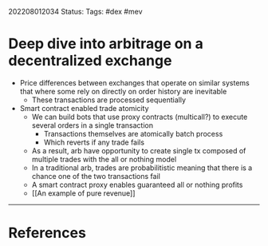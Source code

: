 202208012034
Status: 
Tags: #dex #mev

# Deep dive into arbitrage on a decentralized exchange
- Price differences between exchanges that operate on similar systems that where some rely on directly on order history are inevitable
	- These transactions are processed sequentially 
- Smart contract enabled trade atomicity
	- We can build bots that use proxy contracts (multicall?) to execute several orders in a single transaction 
		- Transactions themselves are atomically batch process
		- Which reverts if any trade fails
	- As a result, arb have opportunity to create single tx composed of multiple trades with the all or nothing model
	- In a traditional arb, trades are probabilitistic meaning that there is a chance one of the two transactions fail
	- A smart contract proxy enables guaranteed all or nothing profits
	- [[An example of pure revenue]]





---
# References

